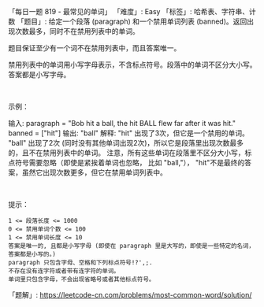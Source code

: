 「每日一题 819 - 最常见的单词」
「难度」: Easy
「标签」: 哈希表、字符串、计数
「题目」: 给定一个段落 (paragraph) 和一个禁用单词列表 (banned)。返回出现次数最多，同时不在禁用列表中的单词。

题目保证至少有一个词不在禁用列表中，而且答案唯一。

禁用列表中的单词用小写字母表示，不含标点符号。段落中的单词不区分大小写。答案都是小写字母。

 

示例：

输入: 
paragraph = "Bob hit a ball, the hit BALL flew far after it was hit."
banned = ["hit"]
输出: "ball"
解释: 
"hit" 出现了3次，但它是一个禁用的单词。
"ball" 出现了2次 (同时没有其他单词出现2次)，所以它是段落里出现次数最多的，且不在禁用列表中的单词。 
注意，所有这些单词在段落里不区分大小写，标点符号需要忽略（即使是紧挨着单词也忽略， 比如 "ball,"）， 
"hit"不是最终的答案，虽然它出现次数更多，但它在禁用单词列表中。


 

提示：


	1 <= 段落长度 <= 1000
	0 <= 禁用单词个数 <= 100
	1 <= 禁用单词长度 <= 10
	答案是唯一的, 且都是小写字母 (即使在 paragraph 里是大写的，即使是一些特定的名词，答案都是小写的。)
	paragraph 只包含字母、空格和下列标点符号!?',;.
	不存在没有连字符或者带有连字符的单词。
	单词里只包含字母，不会出现省略号或者其他标点符号。



「题解」: https://leetcode-cn.com/problems/most-common-word/solution/